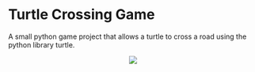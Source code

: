 # Turtle Crossing Game
A small python game project that allows a turtle to cross a road using the python library turtle.

<p align = "center">
  <img src = "https://i.imgur.com/nAbS9ts.png"
       </p>
